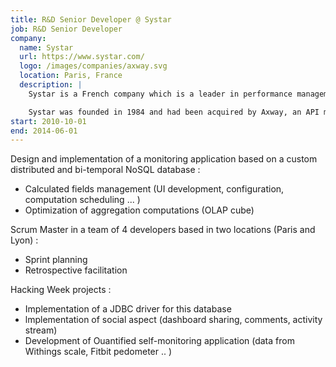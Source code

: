 ```yaml
---
title: R&D Senior Developer @ Systar
job: R&D Senior Developer
company:
  name: Systar
  url: https://www.systar.com/
  logo: /images/companies/axway.svg
  location: Paris, France
  description: |
    Systar is a French company which is a leader in performance management solutions.

    Systar was founded in 1984 and had been acquired by Axway, an API management software vendor, in 2014.
start: 2010-10-01
end: 2014-06-01
---
```

Design and implementation of a monitoring application based on a custom distributed and bi-temporal NoSQL database :
- Calculated fields management (UI development, configuration, computation scheduling ... )
- Optimization of aggregation computations (OLAP cube)

Scrum Master in a team of 4 developers based in two locations (Paris and Lyon) :
- Sprint planning
- Retrospective facilitation

Hacking Week projects :
- Implementation of a JDBC driver for this database
- lmplementation of social aspect (dashboard sharing, comments, activity stream)
- Development of Ouantified self-monitoring application (data from Withings scale, Fitbit pedometer .. )
